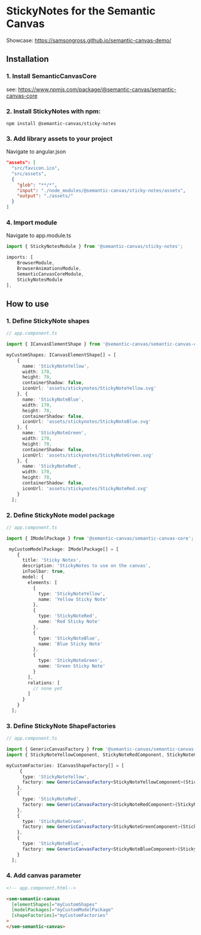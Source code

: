 # StickyNotes for the Semantic Canvas

Showcase: https://samsongross.github.io/semantic-canvas-demo/

## Installation

### 1. Install SemanticCanvasCore

see: https://www.npmjs.com/package/@semantic-canvas/semantic-canvas-core

### 2. Install StickyNotes with npm:

```
npm install @semantic-canvas/sticky-notes
```

### 3. Add library assets to your project

Navigate to angular.json

```json
"assets": [
  "src/favicon.ico",
  "src/assets",
  {
    "glob": "**/*",
    "input": "./node_modules/@semantic-canvas/sticky-notes/assets",
    "output": "./assets/"
  }
]
```

### 4. Import module

Navigate to app.module.ts

```typescript
import { StickyNotesModule } from '@semantic-canvas/sticky-notes';

imports: [
    BrowserModule,
    BrowserAnimationsModule,
    SemanticCanvasCoreModule,
    StickyNotesModule
],
```

## How to use

### 1. Define StickyNote shapes

```typescript
// app.component.ts

import { ICanvasElementShape } from '@semantic-canvas/semantic-canvas-core';

myCustomShapes: ICanvasElementShape[] = [
    {
      name: 'StickyNoteYellow',
      width: 170,
      height: 70,
      containerShadow: false,
      iconUrl: 'assets/stickynotes/StickyNoteYellow.svg'
    }, {
      name: 'StickyNoteBlue',
      width: 170,
      height: 70,
      containerShadow: false,
      iconUrl: 'assets/stickynotes/StickyNoteBlue.svg'
    }, {
      name: 'StickyNoteGreen',
      width: 170,
      height: 70,
      containerShadow: false,
      iconUrl: 'assets/stickynotes/StickyNoteGreen.svg'
    }, {
      name: 'StickyNoteRed',
      width: 170,
      height: 70,
      containerShadow: false,
      iconUrl: 'assets/stickynotes/StickyNoteRed.svg'
    }
  ];
```

### 2. Define StickyNote model package

```typescript
// app.component.ts

import { IModelPackage } from '@semantic-canvas/semantic-canvas-core';

 myCustomModelPackage: IModelPackage[] = [
    {
      title: 'Sticky Notes',
      description: 'StickyNotes to use on the canvas',
      inToolbar: true,
      model: {
        elements: [
          {
            type: 'StickyNoteYellow',
            name: 'Yellow Sticky Note'
          },
          {
            type: 'StickyNoteRed',
            name: 'Red Sticky Note'
          },
          {
            type: 'StickyNoteBlue',
            name: 'Blue Sticky Note'
          },
          {
            type: 'StickyNoteGreen',
            name: 'Green Sticky Note'
          }
        ],
        relations: [
          // none yet
        ]
      }
    }
  ];
```

### 3. Define StickyNote ShapeFactories

```typescript
// app.component.ts

import { GenericCanvasFactory } from '@semantic-canvas/semantic-canvas-core';
import { StickyNoteYellowComponent, StickyNoteRedComponent, StickyNoteGreenComponent, StickyNoteBlueComponent } from '@semantic-canvas/sticky-notes';

myCustomFactories: ICanvasShapeFactory[] = [
     {
      type: 'StickyNoteYellow',
      factory: new GenericCanvasFactory<StickyNoteYellowComponent>(StickyNoteYellowComponent)
    },
    {
      type: 'StickyNoteRed',
      factory: new GenericCanvasFactory<StickyNoteRedComponent>(StickyNoteRedComponent)
    },
    {
      type: 'StickyNoteGreen',
      factory: new GenericCanvasFactory<StickyNoteGreenComponent>(StickyNoteGreenComponent)
    },
    {
      type: 'StickyNoteBlue',
      factory: new GenericCanvasFactory<StickyNoteBlueComponent>(StickyNoteBlueComponent)
    }
  ];
```

### 4. Add canvas parameter

```html
<!-- app.component.html-->

<sem-semantic-canvas
  [elementShapes]="myCustomShapes"
  [modelPackages]="myCustomModelPackage"
  [shapeFactories]="myCustomFactories"
>
</sem-semantic-canvas>
```
